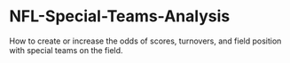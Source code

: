 # NFL-Special-Teams-Analysis
How to create or increase the odds of scores, turnovers, and field position with special teams on the field.
